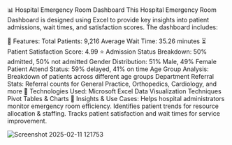 📊 Hospital Emergency Room Dashboard
This Hospital Emergency Room Dashboard is designed using Excel to provide key insights into patient admissions, wait times, and satisfaction scores. The dashboard includes:

🔹 Features:
Total Patients: 9,216
Average Wait Time: 35.26 minutes ⏳
Patient Satisfaction Score: 4.99 ⭐
Admission Status Breakdown: 50% admitted, 50% not admitted
Gender Distribution: 51% Male, 49% Female
Patient Attend Status: 59% delayed, 41% on time
Age Group Analysis: Breakdown of patients across different age groups
Department Referral Stats: Referral counts for General Practice, Orthopedics, Cardiology, and more
📌 Technologies Used:
Microsoft Excel
Data Visualization Techniques
Pivot Tables & Charts
🚀 Insights & Use Cases:
Helps hospital administrators monitor emergency room efficiency.
Identifies patient trends for resource allocation & staffing.
Tracks patient satisfaction and wait times for service improvement.

![Screenshot 2025-02-11 121753](https://github.com/user-attachments/assets/745f2d9a-ce33-4618-8089-6590da33bcad)
